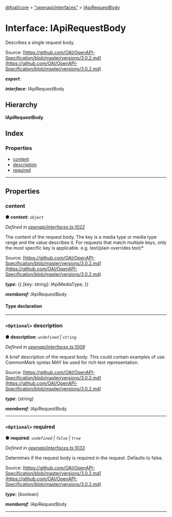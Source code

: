 [@foal/core](../README.md) > ["openapi/interfaces"](../modules/_openapi_interfaces_.md) > [IApiRequestBody](../interfaces/_openapi_interfaces_.iapirequestbody.md)

# Interface: IApiRequestBody

Describes a single request body.

Source: [https://github.com/OAI/OpenAPI-Specification/blob/master/versions/3.0.2.md](https://github.com/OAI/OpenAPI-Specification/blob/master/versions/3.0.2.md)

*__export__*: 

*__interface__*: IApiRequestBody

## Hierarchy

**IApiRequestBody**

## Index

### Properties

* [content](_openapi_interfaces_.iapirequestbody.md#content)
* [description](_openapi_interfaces_.iapirequestbody.md#description)
* [required](_openapi_interfaces_.iapirequestbody.md#required)

---

## Properties

<a id="content"></a>

###  content

**● content**: *`object`*

*Defined in [openapi/interfaces.ts:1022](https://github.com/FoalTS/foal/blob/07f00115/packages/core/src/openapi/interfaces.ts#L1022)*

The content of the request body. The key is a media type or media type range and the value describes it. For requests that match multiple keys, only the most specific key is applicable. e.g. text/plain overrides text/\*

Source: [https://github.com/OAI/OpenAPI-Specification/blob/master/versions/3.0.2.md](https://github.com/OAI/OpenAPI-Specification/blob/master/versions/3.0.2.md)

*__type__*: {{ \[key: string\]: IApiMediaType; }}

*__memberof__*: IApiRequestBody

#### Type declaration

[key: `string`]: [IApiMediaType](_openapi_interfaces_.iapimediatype.md)

___
<a id="description"></a>

### `<Optional>` description

**● description**: *`undefined` \| `string`*

*Defined in [openapi/interfaces.ts:1009](https://github.com/FoalTS/foal/blob/07f00115/packages/core/src/openapi/interfaces.ts#L1009)*

A brief description of the request body. This could contain examples of use. CommonMark syntax MAY be used for rich text representation.

Source: [https://github.com/OAI/OpenAPI-Specification/blob/master/versions/3.0.2.md](https://github.com/OAI/OpenAPI-Specification/blob/master/versions/3.0.2.md)

*__type__*: {string}

*__memberof__*: IApiRequestBody

___
<a id="required"></a>

### `<Optional>` required

**● required**: *`undefined` \| `false` \| `true`*

*Defined in [openapi/interfaces.ts:1033](https://github.com/FoalTS/foal/blob/07f00115/packages/core/src/openapi/interfaces.ts#L1033)*

Determines if the request body is required in the request. Defaults to false.

Source: [https://github.com/OAI/OpenAPI-Specification/blob/master/versions/3.0.2.md](https://github.com/OAI/OpenAPI-Specification/blob/master/versions/3.0.2.md)

*__type__*: {boolean}

*__memberof__*: IApiRequestBody

___

